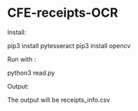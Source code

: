 # CFE-receipts-OCR



Install:

pip3 install pytesseract
pip3 install opencv


Run with :

python3 read.py

Output:

The output will be receipts_info.csv

